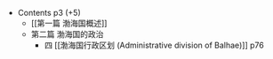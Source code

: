 - Contents p3 (+5)
    - [[第一篇 渤海国概述]]
    - 第二篇 渤海国的政治
        - 四 [[渤海国行政区划 (Administrative division of Balhae)]] p76
